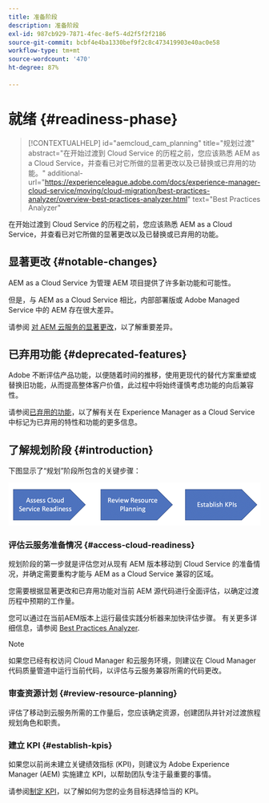 ```yaml
---
title: 准备阶段
description: 准备阶段
exl-id: 987cb929-7871-4fec-8ef5-4d2f5f2f2186
source-git-commit: bcbf4e4ba1330bef9f2c8c473419903e40ac0e58
workflow-type: tm+mt
source-wordcount: '470'
ht-degree: 87%

---
```


# 就绪 {#readiness-phase}

>[!CONTEXTUALHELP]
>id="aemcloud_cam_planning"
>title="规划过渡"
>abstract="在开始过渡到 Cloud Service 的历程之前，您应该熟悉 AEM as a Cloud Service，并查看已对它所做的显著更改以及已替换或已弃用的功能。"
>additional-url="https://experienceleague.adobe.com/docs/experience-manager-cloud-service/moving/cloud-migration/best-practices-analyzer/overview-best-practices-analyzer.html" text="Best Practices Analyzer"

在开始过渡到 Cloud Service 的历程之前，您应该熟悉 AEM as a Cloud Service，并查看已对它所做的显著更改以及已替换或已弃用的功能。

## 显著更改 {#notable-changes}

AEM as a Cloud Service 为管理 AEM 项目提供了许多新功能和可能性。

但是，与 AEM as a Cloud Service 相比，内部部署版或 Adobe Managed Service 中的 AEM 存在很大差异。

请参阅 [对 AEM 云服务的显著更改](https://experienceleague.adobe.com/docs/experience-manager-cloud-service/release-notes/aem-cloud-changes.html)，以了解重要差异。

## 已弃用功能 {#deprecated-features}

Adobe 不断评估产品功能，以便随着时间的推移，使用更现代的替代方案重塑或替换旧功能，从而提高整体客户价值，此过程中将始终谨慎考虑功能的向后兼容性。

请参阅[已弃用的功能](https://experienceleague.adobe.com/docs/experience-manager-cloud-service/release-notes/deprecated-removed-features.html#deprecated-features)，以了解有关在 Experience Manager as a Cloud Service 中标记为已弃用的特性和功能的更多信息。

## 了解规划阶段 {#introduction}

下图显示了“规划”阶段所包含的关键步骤：

![图像](/help/journey-migration/assets/planning-phaseimg1.png)

### 评估云服务准备情况 {#access-cloud-readiness}

规划阶段的第一步就是评估您对从现有 AEM 版本移动到 Cloud Service 的准备情况，并确定需要重构才能与 AEM as a Cloud Service 兼容的区域。

您需要根据显著更改和已弃用功能对当前 AEM 源代码进行全面评估，以确定过渡历程中预期的工作量。

您可以通过在当前AEM版本上运行最佳实践分析器来加快评估步骤。 有关更多详细信息，请参阅 [Best Practices Analyzer](/help/journey-migration/best-practices-analyzer/overview-best-practices-analyzer.md).

>[!NOTE]
>如果您已经有权访问 Cloud Manager 和云服务环境，则建议在 Cloud Manager 代码质量管道中运行当前代码，以评估与云服务兼容所需的代码更改。

### 审查资源计划 {#review-resource-planning}

评估了移动到云服务所需的工作量后，您应该确定资源，创建团队并针对过渡旅程规划角色和职责。

### 建立 KPI {#establish-kpis}

如果您以前尚未建立关键绩效指标 (KPI)，则建议为 Adobe Experience Manager (AEM) 实施建立 KPI，以帮助团队专注于最重要的事情。

请参阅[制定 KPI](https://guided.adobe.com/welcome/aem/part6.html)，以了解如何为您的业务目标选择恰当的 KPI。
